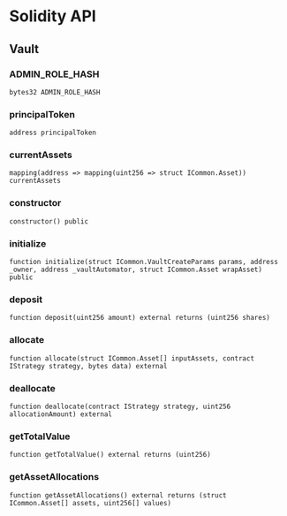 # Solidity API

## Vault

### ADMIN_ROLE_HASH

```solidity
bytes32 ADMIN_ROLE_HASH
```

### principalToken

```solidity
address principalToken
```

### currentAssets

```solidity
mapping(address => mapping(uint256 => struct ICommon.Asset)) currentAssets
```

### constructor

```solidity
constructor() public
```

### initialize

```solidity
function initialize(struct ICommon.VaultCreateParams params, address _owner, address _vaultAutomator, struct ICommon.Asset wrapAsset) public
```

### deposit

```solidity
function deposit(uint256 amount) external returns (uint256 shares)
```

### allocate

```solidity
function allocate(struct ICommon.Asset[] inputAssets, contract IStrategy strategy, bytes data) external
```

### deallocate

```solidity
function deallocate(contract IStrategy strategy, uint256 allocationAmount) external
```

### getTotalValue

```solidity
function getTotalValue() external returns (uint256)
```

### getAssetAllocations

```solidity
function getAssetAllocations() external returns (struct ICommon.Asset[] assets, uint256[] values)
```

